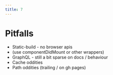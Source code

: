 ```yaml
---
title: 7
---
```

# Pitfalls
* Static-build - no browser apis
* (use componentDidMount or other wrappers)
* GraphQL - still a bit sparse on docs / behaviour
* Cache oddities 
* Path oddities (trailing / on gh pages)
